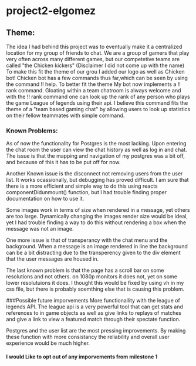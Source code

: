 # project2-elgomez

## Theme:
The idea I had behind this project was to eventually make it a centralized location for my group of friends to chat. 
We are a group of gamers that play very often across many different games, but our competetive teams are called "the Chicken kickers"
(Disclaimer I did not come up with the name) To make this fit the theme of our grou I added our logo as well as Chicken bot! Chicken bot
has a few commands thus far,which can be seen by using the command !! help. To better fit the theme My bot now implements a !! rank command. Gloating within a team chatroom is always welcome and with the !! rank command one can look up the rank of any person who plays the game League of legends using their api. I believe this command fits the theme of a "team based gaming chat" by allowing users to look up statistics on their fellow teammates with simple command.

### Known Problems:
As of now the functionality for Postgres is the most lacking. Upon entering the chat room the user can view the chat history
as well as log in and chat. The issue is that the mapping and navigation of my postgres was a bit off, and because of this it has to be 
put off for now. 

Another Known issue is the disconnect not removing users from the user list. It works ocassionally, but debugging has proved difficult.
I am sure that there is a more efficient and simple way to do this using reacts componentDidunmount() function, but I had trouble finding
proper documentation on how to use it.

Some images work in terms of size when rendered in a message, yet others are too large. Dynamically changing the images render size would be ideal, yet I had trouble finding a way to do this without rendering a box when the message was not an image.

One more issue is that of transperancy with the chat menu and the background. When a message is an image rendered in line the background can be a bit distracting due to the transperency given to the div element that the user messages are housed in.

The last known problem is that the page has a scroll bar on some resolutions and not others. on 1080p monitors it does not, yet on some lower resolutuions it does. I thought this would be fixed by using vh in my css file, but there is probably soemthing else that is causing this problem.

###Possible future imporvements
More functionallity with the league of legends API. The league api is a very powerful tool that can get stats and references to in game objects as well as give links to replays of matches and give a link to view a featured match through their spectate function.

Postgres and the user list are the most pressing improvements. By making these function with more consistancy the reliability and overall user experience would be much higher.
#### I would Like to opt out of any imporvements from milestone 1

